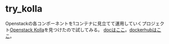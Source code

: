 # try_kolla

Openstackの各コンポーネントを1コンテナに見立てて運用していくプロジェクト[Openstack Kolla](https://docs.openstack.org/kolla/latest/)を見つけたので試してみる。
[docはここ](https://docs.openstack.org/kolla/latest/)。[dockerhubはここ](https://hub.docker.com/u/kolla/)。




